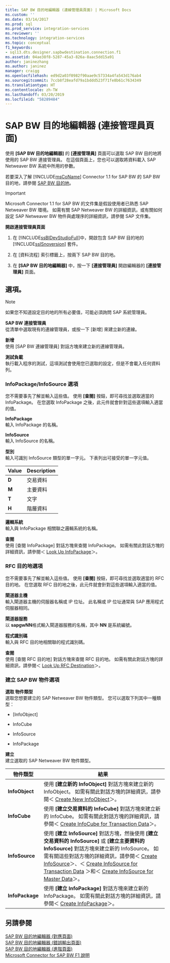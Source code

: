 ```yaml
---
title: SAP BW 目的地編輯器 (連線管理員頁面) | Microsoft Docs
ms.custom: ''
ms.date: 03/14/2017
ms.prod: sql
ms.prod_service: integration-services
ms.reviewer: ''
ms.technology: integration-services
ms.topic: conceptual
f1_keywords:
- sql13.dts.designer.sapbwdestination.connection.f1
ms.assetid: 04ae38f8-5287-45a3-826a-8aac5dd15a91
author: janinezhang
ms.author: janinez
manager: craigg
ms.openlocfilehash: ed9d2a03f0982f90aae9c57334a4fa543d176ab4
ms.sourcegitcommit: 7ccb8f28eafd79a1bddd523f71fe8b61c7634349
ms.translationtype: HT
ms.contentlocale: zh-TW
ms.lasthandoff: 03/20/2019
ms.locfileid: "58289484"
---
```

# <a name="sap-bw-destination-editor-connection-manager-page"></a>SAP BW 目的地編輯器 (連接管理員頁面)
  使用 **[SAP BW 目的地編輯器]** 的 **[連接管理員]** 頁面可以選取 SAP BW 目的地將使用的 SAP BW 連接管理員。 在這個頁面上，您也可以選取將資料載入 SAP Netweaver BW 系統中所用的參數。  
  
 若要深入了解 [!INCLUDE[msCoName](../../includes/msconame-md.md)] Connector 1.1 for SAP BW 的 SAP BW 目的地，請參閱 [SAP BW 目的地](../../integration-services/data-flow/sap-bw-destination.md)。  
  
> [!IMPORTANT]  
>  Microsoft Connector 1.1 for SAP BW 的文件集是假設使用者已熟悉 SAP Netweaver BW 環境。 如需有關 SAP Netweaver BW 的詳細資訊，或有關如何設定 SAP Netweaver BW 物件與處理序的詳細資訊，請參閱 SAP 文件集。  
  
 **開啟連接管理員頁面**  
  
1.  在 [!INCLUDE[ssBIDevStudioFull](../../includes/ssbidevstudiofull-md.md)]中，開啟包含 SAP BW 目的地的 [!INCLUDE[ssISnoversion](../../includes/ssisnoversion-md.md)] 套件。  
  
2.  在 [資料流程] 索引標籤上，按兩下 SAP BW 目的地。  
  
3.  在 **[SAP BW 目的地編輯器]** 中，按一下 **[連接管理員]** 開啟編輯器的 **[連接管理員]** 頁面。  
  
## <a name="options"></a>選項。  
  
> [!NOTE]  
>  如果您不知道設定目的地的所有必要值，可能必須詢問 SAP 系統管理員。  
  
 **SAP BW 連接管理員**  
 從清單中選取現有的連線管理員，或按一下 [新增] 來建立新的連線。  
  
 **新增**  
 使用 [SAP BW 連線管理員] 對話方塊來建立新的連線管理員。  
  
 **測試負載**  
 執行載入程序的測試，這項測試會使用您已選取的設定，但是不會載入任何資料列。  
  
### <a name="infopackageinfosource-options"></a>InfoPackage/InfoSource 選項  
 您不需要事先了解並輸入這些值。 使用 **[查閱]** 按鈕，即可尋找並選取適當的 InfoPackage。 在您選取 InfoPackage 之後，此元件就會針對這些選項輸入適當的值。  
  
 **InfoPackage**  
 輸入 InfoPackage 的名稱。  
  
 **InfoSource**  
 輸入 InfoSource 的名稱。  
  
 **型別**  
 輸入可識別 InfoSource 類型的單一字元。 下表列出可接受的單一字元值。  
  
|Value|Description|  
|-----------|-----------------|  
|**D**|交易資料|  
|**M**|主要資料|  
|**T**|文字|  
|**H**|階層資料|  
  
 **邏輯系統**  
 輸入與 InfoPackage 相關聯之邏輯系統的名稱。  
  
 **查閱**  
 使用 [查閱 InfoPackage] 對話方塊來查閱 InfoPackage。 如需有關此對話方塊的詳細資訊，請參閱＜ [Look Up InfoPackage](../../integration-services/data-flow/look-up-infopackage.md)＞。  
  
### <a name="rfc-destination-options"></a>RFC 目的地選項  
 您不需要事先了解並輸入這些值。 使用 **[查閱]** 按鈕，即可尋找並選取適當的 RFC 目的地。 在您選取 RFC 目的地之後，此元件就會針對這些選項輸入適當的值。  
  
 **閘道器主機**  
 輸入閘道器主機的伺服器名稱或 IP 位址。 此名稱或 IP 位址通常與 SAP 應用程式伺服器相同。  
  
 **閘道器服務**  
 以 **sapgwNN**格式輸入閘道器服務的名稱，其中 **NN** 是系統編號。  
  
 **程式識別碼**  
 輸入與 RFC 目的地相關聯的程式識別碼。  
  
 **查閱**  
 使用 [查閱 RFC 目的地] 對話方塊來查閱 RFC 目的地。 如需有關此對話方塊的詳細資訊，請參閱＜ [Look Up RFC Destination](../../integration-services/data-flow/look-up-rfc-destination.md)＞。  
  
### <a name="create-sap-bw-objects-options"></a>建立 SAP BW 物件選項  
 **選取 物件類型**  
 選取您想要建立的 SAP Netweaver BW 物件類型。 您可以選取下列其中一種類型：  
  
-   [InfoObject]  
  
-   InfoCube  
  
-   InfoSource  
  
-   InfoPackage  
  
 **建立**  
 建立選取的 SAP Netweaver BW 物件類型。  
  
|物件類型|結果|  
|-----------------|------------|  
|**InfoObject**|使用 **[建立新的 InfoObject]** 對話方塊來建立新的 InfoObject。 如需有關此對話方塊的詳細資訊，請參閱＜ [Create New InfoObject](../../integration-services/data-flow/create-new-infoobject.md)＞。|  
|**InfoCube**|使用 **[建立交易資料的 InfoCube]** 對話方塊來建立新的 InfoCube。 如需有關此對話方塊的詳細資訊，請參閱＜ [Create InfoCube for Transaction Data](../../integration-services/data-flow/create-infocube-for-transaction-data.md)＞。|  
|**InfoSource**|使用 **[建立 InfoSource]** 對話方塊，然後使用 **[建立交易資料的 InfoSource]** 或 **[建立主要資料的 InfoSource]** 對話方塊來建立新的 InfoSource。 如需有關這些對話方塊的詳細資訊，請參閱＜ [Create InfoSource](../../integration-services/data-flow/create-infosource.md)＞、＜ [Create InfoSource for Transaction Data](../../integration-services/data-flow/create-infosource-for-transaction-data.md) ＞和＜ [Create InfoSource for Master Data](../../integration-services/data-flow/create-infosource-for-master-data.md)＞。|  
|**InfoPackage**|使用 **[建立 InfoPackage]** 對話方塊來建立新的 InfoPackage。 如需有關此對話方塊的詳細資訊，請參閱＜ [Create InfoPackage](../../integration-services/data-flow/create-infopackage.md)＞。|  
  
## <a name="see-also"></a>另請參閱  
 [SAP BW 目的地編輯器 &#40;對應頁面&#41;](../../integration-services/data-flow/sap-bw-destination-editor-mappings-page.md)   
 [SAP BW 目的地編輯器 &#40;錯誤輸出頁面&#41;](../../integration-services/data-flow/sap-bw-destination-editor-error-output-page.md)   
 [SAP BW 目的地編輯器 &#40;進階頁面&#41;](../../integration-services/data-flow/sap-bw-destination-editor-advanced-page.md)   
 [Microsoft Connector for SAP BW F1 說明](../../integration-services/microsoft-connector-for-sap-bw-f1-help.md)  
  
  
